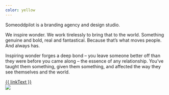 ```yaml
---
color: yellow
---
```

<div class="contained vert-center">
	<div class="left display-serif left-align drop-cap">
	  <p>Someoddpilot is a branding agency and design studio.</p>
	  <p>We inspire wonder. We work tirelessly to bring that to the world. Something genuine and bold, real and fantastical. Because that’s what moves people. And always has. </p>
	  <p>Inspiring wonder forges a deep bond – you leave someone better off than they were before you came along – the essence of any relationship. You’ve taught them something, given them something, and affected the way they see themselves and the world.</p>
	  <a class="block-link" href="#">{{ linkText }}</a>
	</div>
	<div class="right">
	  <img class="full" src="/assets/images/home-slides/half.jpg" />
	</div>
</div>
